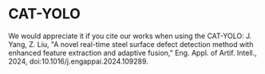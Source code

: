 # CAT-YOLO
We would appreciate it if you cite our works when using the CAT-YOLO:
J. Yang, Z. Liu, "A novel real-time steel surface defect detection method with enhanced feature extraction and adaptive fusion," Eng. Appl. of Artif. Intell., 2024, doi:10.1016/j.engappai.2024.109289.
